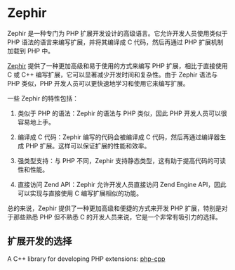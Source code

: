 # Zephir

Zephir 是一种专门为 PHP 扩展开发设计的高级语言。它允许开发人员使用类似于 PHP 语法的语言来编写扩展，并将其编译成 C 代码，然后再通过 PHP 扩展机制加载到 PHP 中。

[Zephir](https://docs.zephir-lang.com/latest/) 提供了一种更加高级和易于使用的方式来编写 PHP 扩展，相比于直接使用 C 或 C++ 编写扩展，它可以显著减少开发时间和复杂性。由于 Zephir 语法与 PHP 类似，PHP 开发人员可以更快速地学习和使用它来编写扩展。

一些 Zephir 的特性包括：

1. 类似于 PHP 的语法：Zephir 的语法与 PHP 类似，因此 PHP 开发人员可以很容易地上手。

2. 编译成 C 代码：Zephir 编写的代码会被编译成 C 代码，然后再通过编译器生成 PHP 扩展。这样可以保证扩展的性能和效率。

3. 强类型支持：与 PHP 不同，Zephir 支持静态类型，这有助于提高代码的可读性和性能。

4. 直接访问 Zend API：Zephir 允许开发人员直接访问 Zend Engine API，因此可以实现与直接使用 C 编写扩展相似的功能。

总的来说，Zephir 提供了一种更加高级和便捷的方式来开发 PHP 扩展，特别是对于那些熟悉 PHP 但不熟悉 C 的开发人员来说，它是一个非常有吸引力的选择。

## 扩展开发的选择

A C++ library for developing PHP extensions: [php-cpp](https://www.php-cpp.com/)
